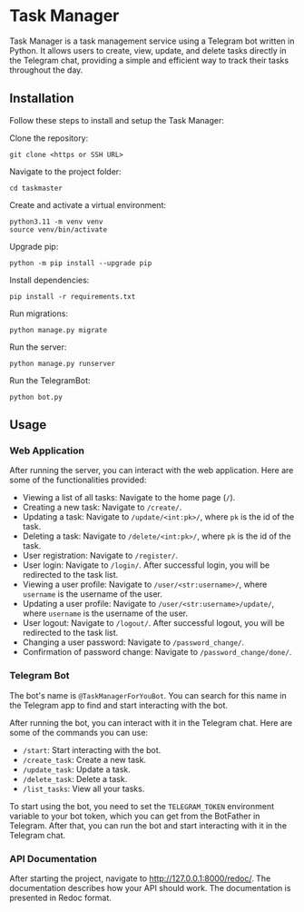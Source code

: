 # Task Manager

Task Manager is a task management service using a Telegram bot written in Python. It allows users to create, view, update, and delete tasks directly in the Telegram chat, providing a simple and efficient way to track their tasks throughout the day.

## Installation

Follow these steps to install and setup the Task Manager:

Clone the repository:
```
git clone <https or SSH URL>
```

Navigate to the project folder:
```
cd taskmaster
```

Create and activate a virtual environment:
```
python3.11 -m venv venv
source venv/bin/activate
```

Upgrade pip:
```
python -m pip install --upgrade pip
```

Install dependencies:
```
pip install -r requirements.txt
```

Run migrations:
```
python manage.py migrate
```

Run the server:
```
python manage.py runserver
```

Run the TelegramBot:
```
python bot.py
```

## Usage

### Web Application

After running the server, you can interact with the web application. Here are some of the functionalities provided:

- Viewing a list of all tasks: Navigate to the home page (`/`).
- Creating a new task: Navigate to `/create/`.
- Updating a task: Navigate to `/update/<int:pk>/`, where `pk` is the id of the task.
- Deleting a task: Navigate to `/delete/<int:pk>/`, where `pk` is the id of the task.
- User registration: Navigate to `/register/`.
- User login: Navigate to `/login/`. After successful login, you will be redirected to the task list.
- Viewing a user profile: Navigate to `/user/<str:username>/`, where `username` is the username of the user.
- Updating a user profile: Navigate to `/user/<str:username>/update/`, where `username` is the username of the user.
- User logout: Navigate to `/logout/`. After successful logout, you will be redirected to the task list.
- Changing a user password: Navigate to `/password_change/`.
- Confirmation of password change: Navigate to `/password_change/done/`.

### Telegram Bot

The bot's name is `@TaskManagerForYouBot`. You can search for this name in the Telegram app to find and start interacting with the bot.

After running the bot, you can interact with it in the Telegram chat. Here are some of the commands you can use:

- `/start`: Start interacting with the bot.
- `/create_task`: Create a new task.
- `/update_task`: Update a task.
- `/delete_task`: Delete a task.
- `/list_tasks`: View all your tasks.

To start using the bot, you need to set the `TELEGRAM_TOKEN` environment variable to your bot token, which you can get from the BotFather in Telegram. After that, you can run the bot and start interacting with it in the Telegram chat.

### API Documentation

After starting the project, navigate to http://127.0.0.1:8000/redoc/. The documentation describes how your API should work. The documentation is presented in Redoc format.